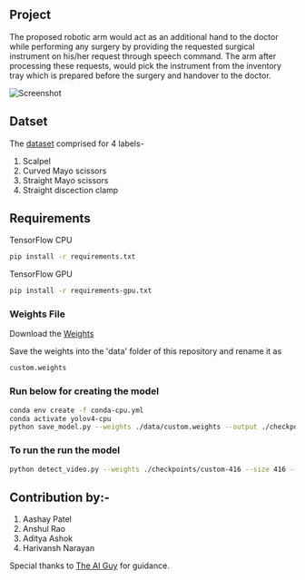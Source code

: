 ## Project
The proposed robotic arm would act as an additional hand to the doctor while
performing any surgery by providing the requested surgical instrument on his/her
request through speech command. The arm after processing these requests, would
pick the instrument from the inventory tray which is prepared before the surgery and
handover to the doctor.

![Screenshot](detections/test1.gif)

## Datset
The [dataset](https://www.kaggle.com/dilavado/labeled-surgical-tools) comprised for 4 labels-
1) Scalpel
2) Curved Mayo scissors
3) Straight Mayo scissors
4) Straight discection clamp

## Requirements
 TensorFlow CPU
```bash
pip install -r requirements.txt
```
 TensorFlow GPU
```bash
pip install -r requirements-gpu.txt
```
### Weights File
Download the [Weights](https://drive.google.com/file/d/1-4_7BuN3fPMrSX5kJ2MKzM9KuwGwaDq8/view?usp=sharing)

Save the weights into the 'data' folder of this repository and rename it as
```bash
custom.weights
```


### Run below for creating the model
```bash
conda env create -f conda-cpu.yml
conda activate yolov4-cpu
python save_model.py --weights ./data/custom.weights --output ./checkpoints/custom-416 --input_s
```
### To run the run the model
```bash
python detect_video.py --weights ./checkpoints/custom-416 --size 416 --model yolov4 --video 0 --output ./detections/results.avi
```
## Contribution by:-
1) Aashay Patel
2) Anshul Rao
3) Aditya Ashok
4) Harivansh Narayan

Special thanks to [The AI Guy](https://github.com/theAIGuysCode) for guidance.
